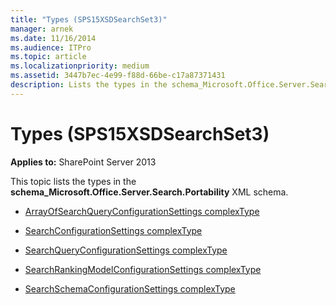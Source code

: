 ```yaml
---
title: "Types (SPS15XSDSearchSet3)"
manager: arnek
ms.date: 11/16/2014
ms.audience: ITPro
ms.topic: article
ms.localizationpriority: medium
ms.assetid: 3447b7ec-4e99-f88d-66be-c17a87371431
description: Lists the types in the schema_Microsoft.Office.Server.Search.Portability XML schema.
---
```


# Types (SPS15XSDSearchSet3)

**Applies to:** SharePoint Server 2013

This topic lists the types in the **schema_Microsoft.Office.Server.Search.Portability** XML schema.

- [ArrayOfSearchQueryConfigurationSettings complexType](arrayofsearchqueryconfigurationsettings-complextype-sps15xsdsearchset3.md)

- [SearchConfigurationSettings complexType](searchconfigurationsettings-complextype-sps15xsdsearchset3.md)

- [SearchQueryConfigurationSettings complexType](searchqueryconfigurationsettings-complextype-sps15xsdsearchset3.md)

- [SearchRankingModelConfigurationSettings complexType](searchrankingmodelconfigurationsettings-complextype-sps15xsdsearchset3.md)

- [SearchSchemaConfigurationSettings complexType](searchschemaconfigurationsettings-complextype-sps15xsdsearchset3.md)
